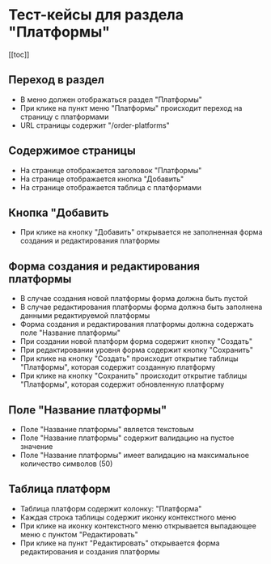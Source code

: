 # Тест-кейсы для раздела "Платформы"

[[toc]]

## Переход в раздел

- В меню должен отображаться раздел "Платформы"
- При клике на пункт меню "Платформы" происходит переход на страницу с платформами
- URL страницы содержит "/order-platforms"

## Содержимое страницы

- На странице отображается заголовок "Платформы"
- На страницe отображается кнопка "Добавить"
- На странице отображается таблица с платформами

## Кнопка "Добавить

- При клике на кнопку "Добавить" открывается не заполненная форма создания и редактирования платформы

## Форма создания и редактирования платформы

- В случае создания новой платформы форма должна быть пустой
- В случае редактирования платформы форма должна быть заполнена данными редактируемой платформы
- Форма создания и редактирования платформы должна содержать поле "Название платформы"
- При создании новой платформ форма содержит кнопку "Создать"
- При редактировании уровня форма содержит кнопку "Сохранить"
- При клике на кнопку "Создать" происходит открытие таблицы "Платформы", которая содержит созданную платформу
- При клике на кнопку "Сохранить" происходит открытие таблицы "Платформы", которая содержит обновленную платформу

## Поле "Название платформы"

- Поле "Название платформы" является текстовым
- Поле "Название платформы" содержит валидацию на пустое значение
- Поле "Название платформы" имеет валидацию на максимальное количество символов (50)

## Таблица платформ

- Таблица платформ содержит колонку: "Платформа"
- Каждая строка таблицы содержит иконку контекстного меню
- При клике на иконку контекстного меню открывается выпадающее меню с пунктом "Редактировать"
- При клике на пункт "Редактировать" открывается форма редактирования и создания платформы
